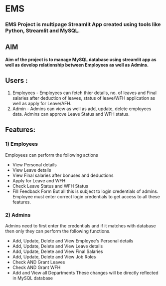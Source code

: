 # EMS
### EMS Project is multipage Streamlit App created using tools like Python, Streamlit and MySQL.

## AIM 
#### Aim of the project is to manage MySQL database using streamlit app as well as develop relationship between Employees as well as Admins.

## Users :
1) Employees - Employees can fetch thier details, no. of leaves and Final salaries after deduction of leaves, status of leave/WFH application as well as apply for Leave/AFH.
2) Admin - Admins can view as well as add, update, delete employees data. Admins can approve Leave Status and WFH status.

## Features:
### 1) Employees
Employees can perform the following actions
- View Personal details
- View Leave details
- View Final salaries after bonuses and deductions
- Apply for Leave and WFH
- Check Leave Status and WFH Status
- Fill Feedback Form
  But all this is subject to login credentials of admins. Employee must enter correct login credentials to get access to all these features.

### 2) Admins
Admins need to first enter the credentials and if it matches with database then only they can perform the following functions.
- Add, Update, Delete and View Employee's Personal details
- Add, Update, Delete and View Leave details
- Add, Update, Delete and View Final Salaries
- Add, Update, Delete and View Job Roles
- Check AND Grant Leaves
- Check AND Grant WFH
- Add and View all Departments
  These changes will be directly reflected in MySQL database
 
